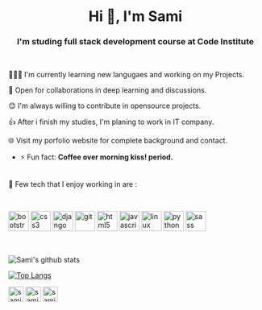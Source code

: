   
<h1 align="center">Hi 👋, I'm Sami</h1>
<h3 align="center">I'm studing full stack development course at Code Institute </h3> <br>


👨🏽‍💻 I'm currently learning new langugaes and working on my Projects.

🤝 Open for collaborations in deep learning and discussions.

😊 I'm always willing to contribute in opensource projects.

👍 After i finish my studies, I'm planing to work in IT company.

🌐 Visit my porfolio website for complete background and contact.

- ⚡ Fun fact: **Coffee over morning kiss! period.**

<br>
🚀 Few tech that I enjoy working in are :

<br><p align="left"><img src="https://devicons.github.io/devicon/devicon.git/icons/bootstrap/bootstrap-plain.svg" alt="bootstrap" width="40" height="40"/> <img src="https://devicons.github.io/devicon/devicon.git/icons/css3/css3-original-wordmark.svg" alt="css3" width="40" height="40"/> <img src="https://devicons.github.io/devicon/devicon.git/icons/django/django-original.svg" alt="django" width="40" height="40"/> <img src="https://www.vectorlogo.zone/logos/git-scm/git-scm-icon.svg" alt="git" width="40" height="40"/> <img src="https://devicons.github.io/devicon/devicon.git/icons/html5/html5-original-wordmark.svg" alt="html5" width="40" height="40"/> <img src="https://devicons.github.io/devicon/devicon.git/icons/javascript/javascript-original.svg" alt="javascript" width="40" height="40"/> <img src="https://devicons.github.io/devicon/devicon.git/icons/linux/linux-original.svg" alt="linux" width="40" height="40"/> <img src="https://devicons.github.io/devicon/devicon.git/icons/python/python-original.svg" alt="python" width="40" height="40"/> <img src="https://devicons.github.io/devicon/devicon.git/icons/sass/sass-original.svg" alt="sass" width="40" height="40"/></p><p align="center"><br>

![Sami's github stats](https://github-readme-stats.vercel.app/api?username=sami-sinnari&theme=shades-of-purple&hide=stars)

[![Top Langs](https://github-readme-stats.vercel.app/api/top-langs/?username=sami-sinnari&layout=compact)](https://github.com/sami-sinnari/github-readme-stats)

<a href="https://twitter.com/samisinnari" target="blank"><img align="center" src="https://cdn.jsdelivr.net/npm/simple-icons@3.0.1/icons/twitter.svg" alt="samisinnari" height="30" width="30" /></a>
<a href="https://linkedin.com/in/sami el sinnari" target="blank"><img align="center" src="https://cdn.jsdelivr.net/npm/simple-icons@3.0.1/icons/linkedin.svg" alt="sami el sinnari" height="30" width="30" /></a>
<a href="https://instagram.com/sami-sinnari" target="blank"><img align="center" src="https://cdn.jsdelivr.net/npm/simple-icons@3.0.1/icons/instagram.svg" alt="sami-sinnari" height="30" width="30" /></a>
</p>

